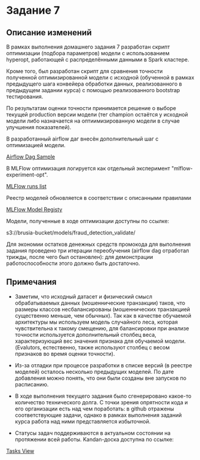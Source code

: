 # Задание 7

## Описание изменений

В рамках выполнения домашнего задания 7 разработан скрипт оптимизации (подбора параметров) модели с использованием hyperopt, работающей с распределёнными данными в Spark кластере.

Кроме того, был разработан скрипт для сравнения точности полученной оптимизированной модели с исходной (обученной в рамках предыдущего шага конвейера обработки данных, реализованного в предыдущем задании курса) с помощью реализованного bootstrap тестирования.

По результатам оценки точности принимается решение о выборе текущей production версии модели (тег champion остаётся у исходной модели либо назначается на оптиимизированную модели в случае улучшения показателей).

В разработанный airflow даг внесён дополнительный шаг с оптимизацией модели.

[Airflow Dag Sample](docs/hometasks/07/dag.png)

В MLFlow оптимизация логируется как отдельный эксперимент "mlflow-experiment-opt".

[MLFlow runs list](docs/hometask/07/mlflow_runs.png)

Реестр моделей обновляется в соответствии с описанными правилами

[MLFlow Model Registy](docs/hometask/07/model_registry.png)

Модели, полученные в ходе оптимизации доступны по ссылке:

s3://brusia-bucket/models/fraud_detection_validate/

Для экономии остатков денежных средств промокода для выполнения задания проведено три итерации переобучения (airflow dag отработал трижды, после чего был остановлен): для демонстрации работоспособности этого должно быть достаточно.

## Примечания

- Заметим, что исходный датасет и физический смысл обрабатываемых данных (мошеннические транзакции) таков, что размеры классов несбалансированы (мошеннических транзакцией существенно меньше, чем обычных). Так как в качестве обучаемой архитектуры мы используем модель случайного леса, которая чувствительна к такому смещению, для балансировки при анализе точности используется дополнительный столбец веса, характеризующий вес значения признака для обучаемой модели. (Evalutors, естественно, также используют столбец с весом признаков во время оценки точности).

- Из-за отладки при процессе разработки в списке версий (в реестре моделей) осталось несколько предыдущих моделей. По дате добавления можно понять, что они были созданы вне запусков по расписанию.

- В ходе выполнения текущего задания было сгенерировано какое-то количество технического долга. С точки зрения опрятности кода и его организации есть над чем поработать: в github отражены соответствующие задачи, однако в рамках выполнения заданий курса работа над ними представляется избыточной.

- Статусы задач поддерживаются в актуальном состоянии на протяжении всей работы. Kandan-доска доступна по ссылке:

[Tasks View](https://github.com/users/brusia/projects/1/views/1)
